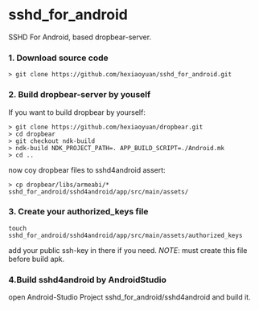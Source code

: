 # sshd_for_android

SSHD For Android, based dropbear-server.

### 1. Download source code

```
> git clone https://github.com/hexiaoyuan/sshd_for_android.git
```

### 2. Build dropbear-server by youself

If you want to build dropbear by yourself:

```
> git clone https://github.com/hexiaoyuan/dropbear.git
> cd dropbear
> git checkout ndk-build
> ndk-build NDK_PROJECT_PATH=. APP_BUILD_SCRIPT=./Android.mk
> cd ..
```

now coy dropbear files to sshd4android assert:

```
> cp dropbear/libs/armeabi/* sshd_for_android/sshd4android/app/src/main/assets/
```

### 3. Create your authorized_keys file

````
touch sshd_for_android/sshd4android/app/src/main/assets/authorized_keys
````
add your public ssh-key in there if you need.
*NOTE*: must create this file before build apk.

### 4.Build sshd4android by AndroidStudio
open Android-Studio Project sshd_for_android/sshd4android and build it.

